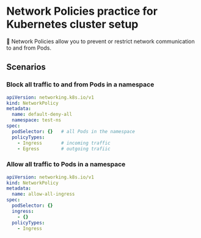 # Network Policies practice for Kubernetes cluster setup

📝 Network Policies allow you to prevent or restrict network communication to and from Pods.

## Scenarios

### Block all traffic to and from Pods in a namespace

```yaml
apiVersion: networking.k8s.io/v1
kind: NetworkPolicy
metadata:
  name: default-deny-all
  namespace: test-ns
spec:
  podSelector: {}   # all Pods in the namespace
  policyTypes:
    - Ingress       # incoming traffic
    - Egress        # outgoing trafiic
```

### Allow all traffic to Pods in a namespace

```yaml
apiVersion: networking.k8s.io/v1
kind: NetworkPolicy
metadata:
  name: allow-all-ingress
spec:
  podSelector: {}
  ingress:
    - {}
  policyTypes:
    - Ingress
```
